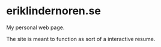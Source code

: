 # eriklindernoren.se

My personal web page. 

The site is meant to function as sort of a interactive resume.
